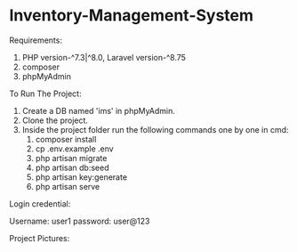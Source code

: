 # Inventory-Management-System

Requirements:

1. PHP version-^7.3|^8.0, Laravel version-^8.75
2. composer
3. phpMyAdmin

To Run The Project:

1. Create a DB named 'ims' in phpMyAdmin.
2. Clone the project.
3. Inside the project folder run the following commands one by one in cmd:
   1. composer install
   2. cp .env.example .env
   3. php artisan migrate
   4. php artisan db:seed
   5. php artisan key:generate
   6. php artisan serve

Login credential:

Username: user1
password: user@123

Project Pictures:
